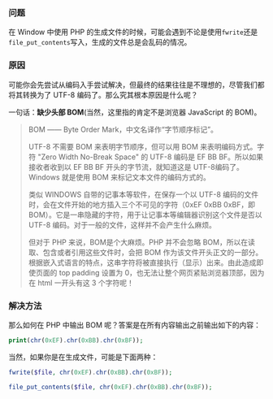 ### 问题
在 Window 中使用 PHP 的生成文件的时候，可能会遇到不论是使用`fwrite`还是`file_put_contents`写入，生成的文件总是会乱码的情况。

### 原因
可能你会先尝试从编码入手尝试解决，但最终的结果往往是不理想的，尽管我们都将其转换为了 UTF-8 编码了。那么究其根本原因是什么呢？

一句话：**缺少头部 BOM**(当然，这里指的肯定不是浏览器 JavaScript 的 BOM)。

> BOM —— Byte Order Mark，中文名译作“字节顺序标记”。
> 
> UTF-8 不需要 BOM 来表明字节顺序，但可以用 BOM 来表明编码方式。字符 "Zero Width No-Break Space" 的 UTF-8 编码是 EF BB BF。所以如果接收者收到以 EF BB BF 开头的字节流，就知道这是 UTF-8编码了。Windows 就是使用 BOM 来标记文本文件的编码方式的。
> 
> 类似 WINDOWS 自带的记事本等软件，在保存一个以 UTF-8 编码的文件时，会在文件开始的地方插入三个不可见的字符（0xEF 0xBB 0xBF，即BOM）。它是一串隐藏的字符，用于让记事本等编辑器识别这个文件是否以 UTF-8 编码。对于一般的文件，这样并不会产生什么麻烦。
> 
> 但对于 PHP 来说，BOM是个大麻烦。PHP 并不会忽略 BOM，所以在读取、包含或者引用这些文件时，会把 BOM 作为该文件开头正文的一部分。根据嵌入式语言的特点，这串字符将被直接执行（显示）出来。由此造成即使页面的 top padding 设置为 0，也无法让整个网页紧贴浏览器顶部，因为在 html 一开头有这 3 个字符呢！

### 解决方法
那么如何在 PHP 中输出 BOM 呢？答案是在所有内容输出之前输出如下的内容：

```php
print(chr(0xEF).chr(0xBB).chr(0xBF));
```

当然，如果你是在生成文件，可能是下面两种：

```php
fwrite($file, chr(0xEF).chr(0xBB).chr(0xBF));

file_put_contents($file, chr(0xEF).chr(0xBB).chr(0xBF));
```

